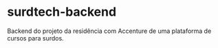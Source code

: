 # surdtech-backend
Backend do projeto da residência com Accenture de uma plataforma de cursos para surdos.
